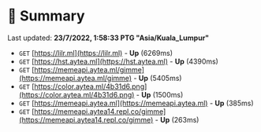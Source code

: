 # 📖 Summary
Last updated: **23/7/2022, 1:58:33 PTG "Asia/Kuala_Lumpur"**

- `GET` [https://lilr.ml](https://lilr.ml) - **Up** (6269ms)
- `GET` [https://hst.aytea.ml](https://hst.aytea.ml) - **Up** (4390ms)
- `GET` [https://memeapi.aytea.ml/gimme](https://memeapi.aytea.ml/gimme) - **Up** (5405ms)
- `GET` [https://color.aytea.ml/4b31d6.png](https://color.aytea.ml/4b31d6.png) - **Up** (1500ms)
- `GET` [https://memeapi.aytea.ml](https://memeapi.aytea.ml) - **Up** (385ms)
- `GET` [https://memeapi.aytea14.repl.co/gimme](https://memeapi.aytea14.repl.co/gimme) - **Up** (263ms)
